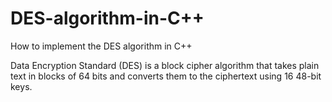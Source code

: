 # DES-algorithm-in-C++
How to implement the DES algorithm in C++

Data Encryption Standard (DES) is a block cipher algorithm that takes plain text in blocks of 64 bits and converts them to the ciphertext using 16 48-bit keys.

